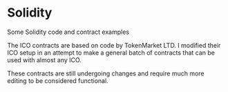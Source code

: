 # Solidity
Some Solidity code and contract examples
 
The ICO contracts are based on code by TokenMarket LTD. I modified their ICO setup in an attempt to make a general
batch of contracts that can be used with almost any ICO.

These contracts are still undergoing changes and require much more editing to be considered functional.
